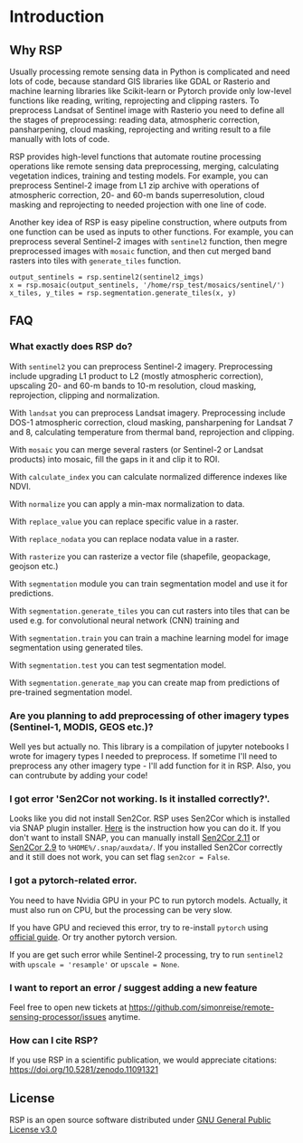 # Introduction

## Why RSP

Usually processing remote sensing data in Python is complicated and need lots of code, because standard GIS libraries like GDAL or Rasterio and machine learning libraries like Scikit-learn or Pytorch provide only low-level functions like reading, writing, reprojecting and clipping rasters. To preprocess Landsat of Sentinel image with Rasterio you need to define all the stages of preprocessing: reading data, atmospheric correction, pansharpening, cloud masking, reprojecting and writing result to a file manually with lots of code.

RSP provides high-level functions that automate routine processing operations like remote sensing data preprocessing, merging, calculating vegetation indices, training and testing models. For example, you can preprocess Sentinel-2 image from L1 zip archive with operations of atmospheric correction, 20- and 60-m bands superresolution, cloud masking and reprojecting to needed projection with one line of code.

Another key idea of RSP is easy pipeline construction, where outputs from one function can be used as inputs to other functions. For example, you can preprocess several Sentinel-2 images with ```sentinel2``` function, then megre preprocessed images with ```mosaic``` function, and then cut merged band rasters into tiles with ```generate_tiles``` function.
```
output_sentinels = rsp.sentinel2(sentinel2_imgs)
x = rsp.mosaic(output_sentinels, '/home/rsp_test/mosaics/sentinel/')
x_tiles, y_tiles = rsp.segmentation.generate_tiles(x, y)
```

## FAQ

### What exactly does RSP do?

With `sentinel2` you can preprocess Sentinel-2 imagery. Preprocessing include upgrading L1 product to L2 (mostly atmospheric correction), upscaling 20- and 60-m bands to 10-m resolution, cloud masking, reprojection, clipping and normalization.

With `landsat` you can preprocess Landsat imagery. Preprocessing include DOS-1 atmospheric correction, cloud masking, pansharpening for Landsat 7 and 8, calculating temperature from thermal band, reprojection and clipping.

With `mosaic` you can merge several rasters (or Sentinel-2 or Landsat products) into mosaic, fill the gaps in it and clip it to ROI.

With `calculate_index` you can calculate normalized difference indexes like NDVI.

With `normalize` you can apply a min-max normalization to data.

With `replace_value` you can replace specific value in a raster.

With `replace_nodata` you can replace nodata value in a raster.

With `rasterize` you can rasterize a vector file (shapefile, geopackage, geojson etc.)

With `segmentation` module you can train segmentation model and use it for predictions.

With `segmentation.generate_tiles` you can cut rasters into tiles that can be used e.g. for convolutional neural network (CNN) training and

With `segmentation.train` you can train a machine learning model for image segmentation using generated tiles.

With `segmentation.test` you can test segmentation model.

With `segmentation.generate_map` you can create map from predictions of pre-trained segmentation model.

### Are you planning to add preprocessing of other imagery types (Sentinel-1, MODIS, GEOS etc.)?

Well yes but actually no. This library is a compilation of jupyter notebooks I wrote for imagery types I needed to preprocess. If sometime I'll need to preprocess any other imagery type - I'll add function for it in RSP. Also, you can contrubute by adding your code!

### I got error 'Sen2Cor not working. Is it installed correctly?'.

Looks like you did not install Sen2Cor. RSP uses Sen2Cor which is installed via SNAP plugin installer. [Here](http://wiki.awf.forst.uni-goettingen.de/wiki/index.php/Installation_of_SNAP) is the instruction how you can do it. If you don't want to install SNAP, you can manually install [Sen2Cor 2.11](http://step.esa.int/main/snap-supported-plugins/sen2cor/sen2cor-v2-11/) or [Sen2Cor 2.9](https://step.esa.int/main/snap-supported-plugins/sen2cor/sen2cor-v2-9/) to `%HOME%/.snap/auxdata/`. If you installed Sen2Cor correctly and it still does not work, you can set flag `sen2cor = False`.

### I got a pytorch-related error.

You need to have Nvidia GPU in your PC to run pytorch models. Actually, it must also run on CPU, but the processing can be very slow.

If you have GPU and recieved this error, try to re-install `pytorch` using [official guide](https://pytorch.org/get-started/locally/). Or try another pytorch version.

If you are get such error while Sentinel-2 processing, try to run `sentinel2` with `upscale = 'resample'` or `upscale = None`.

### I want to report an error / suggest adding a new feature

Feel free to open new tickets at https://github.com/simonreise/remote-sensing-processor/issues anytime.

### How can I cite RSP?
If you use RSP in a scientific publication, we would appreciate citations: https://doi.org/10.5281/zenodo.11091321

## License

RSP is an open source software distributed under [GNU General Public License v3.0](https://github.com/simonreise/remote-sensing-processor/blob/master/LICENSE)
